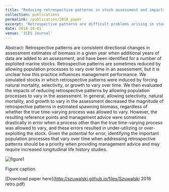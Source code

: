 ```yaml
---
title: "Reducing retrospective patterns in stock assessment and impacts on management"
collection: publications
permalink: /publication/2018_paper
excerpt: 'Retrospective patterns are difficult problems arising in stock assessment as a result of missing data or unmodeled time-variation in processes. This paper discusses the impacts of allowing the incorrect process to vary to address the retrospective patterns.'
date: 2018-10-01
venue: 'ICES Journal'
---
```

Abstract: Retrospective patterns are consistent directional changes in assessment estimates of biomass in a given year when additional years of data are added to an assessment, and have been identified for a number of exploited marine stocks. Retrospective patterns are sometimes reduced by allowing population processes to vary over time in an assessment, but it is unclear how this practice influences management performance. We simulated stocks in which retrospective patterns were induced by forcing natural mortality, selectivity, or growth to vary over time. We then evaluated the impacts of reducing retrospective patterns by allowing population processes to vary in the assessment. In general, allowing selectivity, natural mortality, and growth to vary in the assessment decreased the magnitude of retrospective patterns in estimated spawning biomass, regardless of whether the true time-varying process was allowed to vary. However, the resulting reference points and management advice were sometimes drastically in error when a process other than the true time-varying process was allowed to vary, and these errors resulted in under-utilizing or over-exploiting the stock. Given the potential for error, identifying the important population processes that vary over time when addressing retrospective patterns should be a priority when providing management advice and may require increased longitudinal life history studies.

![figure1](https://szuwalski.github.io/files/retro.png)

Figure caption. 

[Download paper here](http://szuwalski.github.io/files/Szuwalski 2018 retro.pdf)

